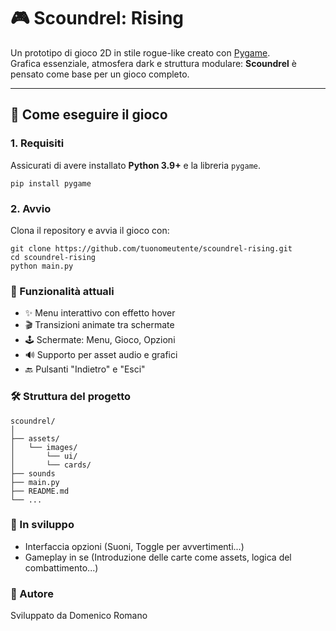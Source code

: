 # 🎮 Scoundrel: Rising

Un prototipo di gioco 2D in stile rogue-like creato con [Pygame](https://www.pygame.org/news).  
Grafica essenziale, atmosfera dark e struttura modulare: **Scoundrel** è pensato come base per un gioco completo.

---

## 🚀 Come eseguire il gioco

### 1. Requisiti

Assicurati di avere installato **Python 3.9+** e la libreria `pygame`.

```
pip install pygame
```

### 2. Avvio

Clona il repository e avvia il gioco con:

```
git clone https://github.com/tuonomeutente/scoundrel-rising.git
cd scoundrel-rising
python main.py
```

### 🎯 Funzionalità attuali

- ✨ Menu interattivo con effetto hover
- 🎬 Transizioni animate tra schermate
- 🕹️ Schermate: Menu, Gioco, Opzioni
- 🔊 Supporto per asset audio e grafici
- 🔙 Pulsanti "Indietro" e "Esci"

### 🛠️ Struttura del progetto

```text
scoundrel/
│
├── assets/
│   └── images/
│       └── ui/
│       └── cards/
├── sounds
├── main.py
├── README.md
└── ...
```

### 🧪 In sviluppo
 
- Interfaccia opzioni (Suoni, Toggle per avvertimenti...)
- Gameplay in se (Introduzione delle carte come assets, logica del combattimento...)

### 🔨 Autore
Sviluppato da Domenico Romano

